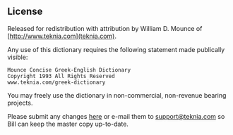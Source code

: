 ## License

Released for redistribution with attribution by William D. Mounce of [http://www.teknia.com](teknia.com).

Any use of this dictionary requires the following statement made publically visible:

```
Mounce Concise Greek-English Dictionary
Copyright 1993 All Rights Reserved
www.teknia.com/greek-dictionary
```

You may freely use the dictionary in non-commercial, non-revenue bearing projects.

Please submit any changes [here](https://github.com/billmounce/dictionary/issues) or e-mail them to support@teknia.com so Bill can keep the master copy up-to-date.